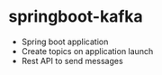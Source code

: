 # springboot-kafka
- Spring boot application 
- Create topics on application launch
- Rest API to send messages
